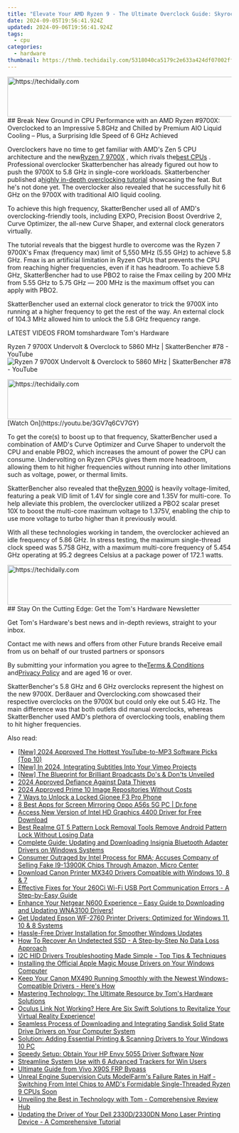 ```yaml
---
title: "Elevate Your AMD Ryzen 9 - The Ultimate Overclock Guide: Skyrocket Performance by +250MHz & Dominate with 27%% Better Scores on Geekbench!"
date: 2024-09-05T19:56:41.924Z
updated: 2024-09-06T19:56:41.924Z
tags:
  - cpu
categories:
  - hardware
thumbnail: https://thmb.techidaily.com/5318040ca5179c2e633a424df07002ffecf49f8c5fba9d132e9a804f9e655142.jpg
---
```


<!-- affiliate ads begin -->
<a href="https://ephamedtechinc.pxf.io/c/5597632/2123509/26400" target="_top" id="2123509">
  <img src="//a.impactradius-go.com/display-ad/26400-2123509" border="0" alt="https://techidaily.com" width="728" height="90"/>
</a>
<img height="0" width="0" src="https://ephamedtechinc.pxf.io/i/5597632/2123509/26400" style="position:absolute;visibility:hidden;" border="0" />
<!-- affiliate ads end -->
## Break New Ground in CPU Performance with an AMD Ryzen #9700X: Overclocked to an Impressive 5.8GHz and Chilled by Premium AIO Liquid Cooling – Plus, a Surprising Idle Speed of 6 GHz Achieved

Overclockers have no time to get familiar with AMD's Zen 5 CPU architecture and the new[Ryzen 7 9700X](https://www.tomshardware.com/pc-components/cpus/amd-ryzen-5-9600x-cpu-review) , which rivals the[best CPUs](https://www.tomshardware.com/reviews/best-cpus,3986.html) . Professional overclocker Skatterbencher has already figured out how to push the 9700X to 5.8 GHz in single-core workloads. Skatterbencher published a[highly in-depth overclocking tutorial](https://skatterbencher.com/2024/08/07/skatterbencher-78-ryzen-7-9700x-overclocked-to-5860-mhz/) showcasing the feat. But he's not done yet. The overclocker also revealed that he successfully hit 6 GHz on the 9700X with traditional AIO liquid cooling.

 To achieve this high frequency, SkatterBencher used all of AMD's overclocking-friendly tools, including EXPO, Precision Boost Overdrive 2, Curve Optimizer, the all-new Curve Shaper, and external clock generators virtually.

 The tutorial reveals that the biggest hurdle to overcome was the Ryzen 7 9700X's Fmax (frequency max) limit of 5,550 MHz (5.55 GHz) to achieve 5.8 GHz. Fmax is an artificial limitation in Ryzen CPUs that prevents the CPU from reaching higher frequencies, even if it has headroom. To achieve 5.8 GHz, SkatterBencher had to use PBO2 to raise the Fmax ceiling by 200 MHz from 5.55 GHz to 5.75 GHz — 200 MHz is the maximum offset you can apply with PBO2\.

 SkatterBencher used an external clock generator to trick the 9700X into running at a higher frequency to get the rest of the way. An external clock of 104.3 MHz allowed him to unlock the 5.8 GHz frequency range.

 LATEST VIDEOS FROM tomshardware Tom's Hardware

 Ryzen 7 9700X Undervolt & Overclock to 5860 MHz | SkatterBencher #78 - YouTube ![Ryzen 7 9700X Undervolt & Overclock to 5860 MHz | SkatterBencher #78 - YouTube](https://img.youtube.com/vi/3GV7q6CV7GY/maxresdefault.jpg)

<!-- affiliate ads begin -->
<a href="https://wigfever.sjv.io/c/5597632/2014859/22899" target="_top" id="2014859">
  <img src="//a.impactradius-go.com/display-ad/22899-2014859" border="0" alt="https://techidaily.com" width="728" height="90"/>
</a>
<img height="0" width="0" src="https://wigfever.sjv.io/i/5597632/2014859/22899" style="position:absolute;visibility:hidden;" border="0" />
<!-- affiliate ads end -->
[Watch On](https://youtu.be/3GV7q6CV7GY)

 To get the core(s) to boost up to that frequency, SkatterBencher used a combination of AMD's Curve Optimizer and Curve Shaper to undervolt the CPU and enable PBO2, which increases the amount of power the CPU can consume. Undervolting on Ryzen CPUs gives them more headroom, allowing them to hit higher frequencies without running into other limitations such as voltage, power, or thermal limits.

 SkatterBencher also revealed that the[Ryzen 9000](https://www.tomshardware.com/pc-components/cpus/amd-announces-zen-5-ryzen-9000-processors-launches-in-july-four-new-ryzen-9-7-and-5-processors-with-a-16-ipc-improvement) is heavily voltage-limited, featuring a peak VID limit of 1.4V for single core and 1.35V for multi-core. To help alleviate this problem, the overclocker utilized a PBO2 scalar preset 10X to boost the multi-core maximum voltage to 1.375V, enabling the chip to use more voltage to turbo higher than it previously would.

 With all these technologies working in tandem, the overclocker achieved an idle frequency of 5.86 GHz. In stress testing, the maximum single-thread clock speed was 5.758 GHz, with a maximum multi-core frequency of 5.454 GHz operating at 95.2 degrees Celsius at a package power of 172.1 watts.

<!-- affiliate ads begin -->
<a href="https://wigfever.sjv.io/c/5597632/2014849/22899" target="_top" id="2014849">
  <img src="//a.impactradius-go.com/display-ad/22899-2014849" border="0" alt="https://techidaily.com" width="728" height="90"/>
</a>
<img height="0" width="0" src="https://wigfever.sjv.io/i/5597632/2014849/22899" style="position:absolute;visibility:hidden;" border="0" />
<!-- affiliate ads end -->
## Stay On the Cutting Edge: Get the Tom's Hardware Newsletter

 Get Tom's Hardware's best news and in-depth reviews, straight to your inbox.

 Contact me with news and offers from other Future brands  Receive email from us on behalf of our trusted partners or sponsors

 By submitting your information you agree to the[Terms & Conditions](https://futureplc.com/terms-conditions/) and[Privacy Policy](https://futureplc.com/privacy-policy/) and are aged 16 or over.

 SkatterBencher's 5.8 GHz and 6 GHz overclocks represent the highest on the new 9700X. Der8auer and Overclocking.com showcased their respective overclocks on the 9700X but could only eke out 5.4G Hz. The main difference was that both outlets did manual overclocks, whereas SkatterBencher used AMD's plethora of overclocking tools, enabling them to hit higher frequencies.


<ins class="adsbygoogle"
     style="display:block"
     data-ad-format="autorelaxed"
     data-ad-client="ca-pub-7571918770474297"
     data-ad-slot="1223367746"></ins>



<ins class="adsbygoogle"
     style="display:block"
     data-ad-client="ca-pub-7571918770474297"
     data-ad-slot="8358498916"
     data-ad-format="auto"
     data-full-width-responsive="true"></ins>

<span class="atpl-alsoreadstyle">Also read:</span>
<div><ul>
<li><a href="https://youtube-tips.techidaily.com/024-approved-the-hottest-youtube-to-mp3-software-picks-top-10/"><u>[New] 2024 Approved The Hottest YouTube-to-MP3 Software Picks (Top 10)</u></a></li>
<li><a href="https://vimeo-videos.techidaily.com/new-in-2024-integrating-subtitles-into-your-vimeo-projects/"><u>[New] In 2024, Integrating Subtitles Into Your Vimeo Projects</u></a></li>
<li><a href="https://youtube-lab.techidaily.com/he-blueprint-for-brilliant-broadcasts-dos-and-donts-unveiled/"><u>[New] The Blueprint for Brilliant Broadcasts Do's & Don'ts Unveiled</u></a></li>
<li><a href="https://facebook-videos.techidaily.com/2024-approved-defiance-against-data-thieves/"><u>2024 Approved Defiance Against Data Thieves</u></a></li>
<li><a href="https://extra-approaches.techidaily.com/2024-approved-prime-10-image-repositories-without-costs/"><u>2024 Approved Prime 10 Image Repositories Without Costs</u></a></li>
<li><a href="https://android-unlock.techidaily.com/7-ways-to-unlock-a-locked-gionee-f3-pro-phone-by-drfone-android/"><u>7 Ways to Unlock a Locked Gionee F3 Pro Phone</u></a></li>
<li><a href="https://screen-mirror.techidaily.com/8-best-apps-for-screen-mirroring-oppo-a56s-5g-pc-drfone-by-drfone-android/"><u>8 Best Apps for Screen Mirroring Oppo A56s 5G PC | Dr.fone</u></a></li>
<li><a href="https://hardware-updates.techidaily.com/access-new-version-of-intel-hd-graphics-4400-driver-for-free-download/"><u>Access New Version of Intel HD Graphics 4400 Driver for Free Download</u></a></li>
<li><a href="https://easy-unlock-android.techidaily.com/best-realme-gt-5-pattern-lock-removal-tools-remove-android-pattern-lock-without-losing-data-by-drfone-android/"><u>Best Realme GT 5 Pattern Lock Removal Tools Remove Android Pattern Lock Without Losing Data</u></a></li>
<li><a href="https://hardware-updates.techidaily.com/complete-guide-updating-and-downloading-insignia-bluetooth-adapter-drivers-on-windows-systems/"><u>Complete Guide: Updating and Downloading Insignia Bluetooth Adapter Drivers on Windows Systems</u></a></li>
<li><a href="https://hardware-updates.techidaily.com/consumer-outraged-by-intel-process-for-rma-accuses-company-of-selling-fake-i9-13900k-chips-through-amazon-micro-center/"><u>Consumer Outraged by Intel Process for RMA; Accuses Company of Selling Fake I9-13900K Chips Through Amazon, Micro Center</u></a></li>
<li><a href="https://hardware-updates.techidaily.com/download-canon-printer-mx340-drivers-compatible-with-windows-10-8-and-7/"><u>Download Canon Printer MX340 Drivers Compatible with Windows 10, 8 & 7</u></a></li>
<li><a href="https://hardware-updates.techidaily.com/effective-fixes-for-your-260ci-wi-fi-usb-port-communication-errors-a-step-by-easy-guide/"><u>Effective Fixes for Your 260Ci Wi-Fi USB Port Communication Errors - A Step-by-Easy Guide</u></a></li>
<li><a href="https://hardware-updates.techidaily.com/enhance-your-netgear-n600-experience-easy-guide-to-downloading-and-updating-wna3100-drivers/"><u>Enhance Your Netgear N600 Experience – Easy Guide to Downloading and Updating WNA3100 Drivers!</u></a></li>
<li><a href="https://hardware-updates.techidaily.com/get-updated-epson-wf-2760-printer-drivers-optimized-for-windows-11-10-and-8-systems/"><u>Get Updated Epson WF-2760 Printer Drivers: Optimized for Windows 11, 10 & 8 Systems</u></a></li>
<li><a href="https://hardware-updates.techidaily.com/hassle-free-driver-installation-for-smoother-windows-updates/"><u>Hassle-Free Driver Installation for Smoother Windows Updates</u></a></li>
<li><a href="https://hardware-updates.techidaily.com/how-to-recover-an-undetected-ssd-a-step-by-step-no-data-loss-approach/"><u>How To Recover An Undetected SSD - A Step-by-Step No Data Loss Approach</u></a></li>
<li><a href="https://hardware-updates.techidaily.com/i2c-hid-drivers-troubleshooting-made-simple-top-tips-and-techniques/"><u>I2C HID Drivers Troubleshooting Made Simple - Top Tips & Techniques</u></a></li>
<li><a href="https://hardware-updates.techidaily.com/installing-the-official-apple-magic-mouse-drivers-on-your-windows-computer/"><u>Installing the Official Apple Magic Mouse Drivers on Your Windows Computer</u></a></li>
<li><a href="https://hardware-updates.techidaily.com/1722971781261-keep-your-canon-mx490-running-smoothly-with-the-newest-windows-compatible-drivers-heres-how/"><u>Keep Your Canon MX490 Running Smoothly with the Newest Windows-Compatible Drivers - Here's How</u></a></li>
<li><a href="https://hardware-updates.techidaily.com/mastering-technology-the-ultimate-resource-by-toms-hardware-solutions/"><u>Mastering Technology: The Ultimate Resource by Tom's Hardware Solutions</u></a></li>
<li><a href="https://win-able.techidaily.com/oculus-link-not-working-here-are-six-swift-solutions-to-revitalize-your-virtual-reality-experience/"><u>Oculus Link Not Working? Here Are Six Swift Solutions to Revitalize Your Virtual Reality Experience!</u></a></li>
<li><a href="https://hardware-updates.techidaily.com/seamless-process-of-downloading-and-integrating-sandisk-solid-state-drive-drivers-on-your-computer-system/"><u>Seamless Process of Downloading and Integrating Sandisk Solid State Drive Drivers on Your Computer System</u></a></li>
<li><a href="https://hardware-updates.techidaily.com/solution-adding-essential-printing-and-scanning-drivers-to-your-windows-10-pc/"><u>Solution: Adding Essential Printing & Scanning Drivers to Your Windows 10 PC</u></a></li>
<li><a href="https://hardware-updates.techidaily.com/speedy-setup-obtain-your-hp-envy-5055-driver-software-now/"><u>Speedy Setup: Obtain Your HP Envy 5055 Driver Software Now</u></a></li>
<li><a href="https://win11.techidaily.com/streamline-system-use-with-6-advanced-trackers-for-win-users/"><u>Streamline System Use with 6 Advanced Trackers for Win Users</u></a></li>
<li><a href="https://bypass-frp.techidaily.com/ultimate-guide-from-vivo-x90s-frp-bypass-by-drfone-android/"><u>Ultimate Guide from Vivo X90S FRP Bypass</u></a></li>
<li><a href="https://hardware-updates.techidaily.com/unreal-engine-supervision-cuts-modelfarms-failure-rates-in-half-switching-from-intel-chips-to-amds-formidable-single-threaded-ryzen-9-cpus-soon/"><u>Unreal Engine Supervision Cuts ModelFarm's Failure Rates in Half - Switching From Intel Chips to AMD's Formidable Single-Threaded Ryzen 9 CPUs Soon</u></a></li>
<li><a href="https://hardware-updates.techidaily.com/unveiling-the-best-in-technology-with-tom-comprehensive-review-hub/"><u>Unveiling the Best in Technology with Tom - Comprehensive Review Hub</u></a></li>
<li><a href="https://hardware-updates.techidaily.com/updating-the-driver-of-your-dell-2330d2330dn-mono-laser-printing-device-a-comprehensive-tutorial/"><u>Updating the Driver of Your Dell 2330D/2330DN Mono Laser Printing Device - A Comprehensive Tutorial</u></a></li>
</ul></div>
